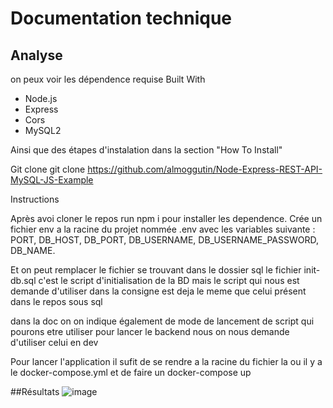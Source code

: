 # Documentation technique
## Analyse
on peux voir les dépendence requise
Built With
- Node.js
- Express
- Cors
- MySQL2

Ainsi que des étapes d'instalation dans la section "How To Install"

Git clone
git clone https://github.com/almoggutin/Node-Express-REST-API-MySQL-JS-Example

Instructions

Après avoi cloner le repos run npm i pour installer les dependence.
Crée un fichier env a la racine du projet nommée .env avec les variables suivante : 
PORT,
DB_HOST,
DB_PORT,
DB_USERNAME,
DB_USERNAME_PASSWORD,
DB_NAME.

Et on peut remplacer le fichier se trouvant dans le dossier sql le fichier init-db.sql c'est le script d'initialisation de la BD mais le script qui nous est demande d'utiliser dans la consigne est deja le meme que celui présent dans le repos sous sql


dans la doc on on indique également de mode de lancement de script qui pourons etre utiliser pour lancer le backend nous on nous demande d'utiliser celui en dev

Pour lancer l'application il sufit de se rendre a la racine du fichier la ou il y a le docker-compose.yml
et de faire un docker-compose up


##Résultats
![image](https://github.com/user-attachments/assets/bb90a586-3c01-4a54-90a1-640243aa108d)

